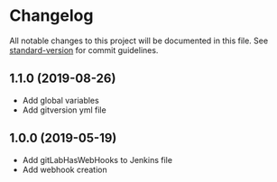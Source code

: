 # Changelog

All notable changes to this project will be documented in this file. See [standard-version](https://github.com/conventional-changelog/standard-version) for commit guidelines.

## 1.1.0 (2019-08-26)

* Add global variables
* Add gitversion yml file


## 1.0.0 (2019-05-19)

* Add gitLabHasWebHooks to Jenkins file
* Add webhook creation
